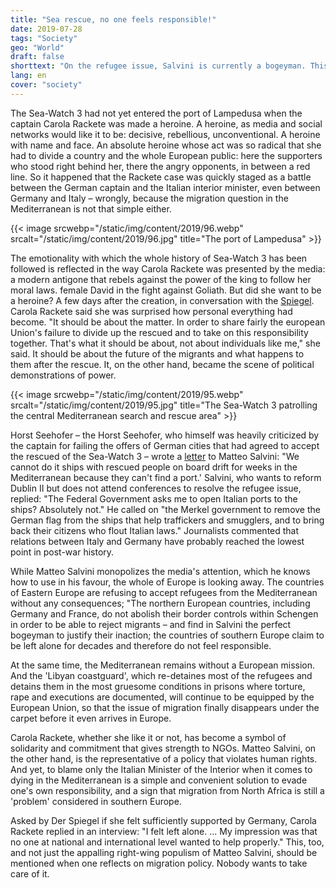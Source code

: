 ```yaml
---
title: "Sea rescue, no one feels responsible!"
date: 2019-07-28
tags: "Society"
geo: "World"
draft: false
shorttext: "On the refugee issue, Salvini is currently a bogeyman. This is simple and convenient to evade responsibility."
lang: en
cover: "society"
---
```


The Sea-Watch 3 had not yet entered the port of Lampedusa when the captain Carola Rackete was made a heroine. A heroine, as media and social networks would like it to be: decisive, rebellious, unconventional. A heroine with name and face. An absolute heroine whose act was so radical that she had to divide a country and the whole European public: here the supporters who stood right behind her, there the angry opponents, in between a red line. So it happened that the Rackete case was quickly staged as a battle between the German captain and the Italian interior minister, even between Germany and Italy – wrongly, because the migration question in the Mediterranean is not that simple either.

{{< image srcwebp="/static/img/content/2019/96.webp" srcalt="/static/img/content/2019/96.jpg" title="The port of Lampedusa" >}}

The emotionality with which the whole history of Sea-Watch 3 has been followed is reflected in the way Carola Rackete was presented by the media: a modern antigone that rebels against the power of the king to follow her moral laws. female David in the fight against Goliath. But did she want to be a heroine? A few days after the creation, in conversation with the [Spiegel](https://www.spiegel.de/plus/sea-watch-kapitaenin-carola-rackete-am-ende-waren-wir-nur-noch-verzweifelt-a-00000000-0002-0001-0000-000164759115 "Am Ende waren wir nur noch verzweifelt"). Carola Rackete said she was surprised how personal everything had become. "It should be about the matter. In order to share fairly the european Union's failure to divide up the rescued and to take on this responsibility together. That's what it should be about, not about individuals like me," she said. It should be about the future of the migrants and what happens to them after the rescue. It, on the other hand, became the scene of political demonstrations of power.

{{< image srcwebp="/static/img/content/2019/95.webp" srcalt="/static/img/content/2019/95.jpg" title="The Sea-Watch 3 patrolling the central Mediterranean search and rescue area" >}}

Horst Seehofer – the Horst Seehofer, who himself was heavily criticized by the captain for failing the offers of German cities that had agreed to accept the rescued of the Sea-Watch 3 – wrote a [letter](https://www.tagesspiegel.de/politik/streit-um-fluechtlinge-im-mittelmeer-darum-spitzt-sich-die-krise-um-die-seenotrettung-wieder-zu/24534320.html "Darum spitzt sich die Krise um die Seenotrettung wieder zu") to Matteo Salvini: "We cannot do it ships with rescued people on board drift for weeks in the Mediterranean because they can't find a port.' Salvini, who wants to reform Dublin II but does not attend conferences to resolve the refugee issue, replied: "The Federal Government asks me to open Italian ports to the ships? Absolutely not." He called on "the Merkel government to remove the German flag from the ships that help traffickers and smugglers, and to bring back their citizens who flout Italian laws." Journalists commented that relations between Italy and Germany have probably reached the lowest point in post-war history.

While Matteo Salvini monopolizes the media's attention, which he knows how to use in his favour, the whole of Europe is looking away. The countries of Eastern Europe are refusing to accept refugees from the Mediterranean without any consequences; "The northern European countries, including Germany and France, do not abolish their border controls within Schengen in order to be able to reject migrants – and find in Salvini the perfect bogeyman to justify their inaction; the countries of southern Europe claim to be left alone for decades and therefore do not feel responsible.

At the same time, the Mediterranean remains without a European mission. And the 'Libyan coastguard', which re-detaines most of the refugees and detains them in the most gruesome conditions in prisons where torture, rape and executions are documented, will continue to be equipped by the European Union, so that the issue of migration finally disappears under the carpet before it even arrives in Europe.

Carola Rackete, whether she like it or not, has become a symbol of solidarity and commitment that gives strength to NGOs. Matteo Salvini, on the other hand, is the representative of a policy that violates human rights. And yet, to blame only the Italian Minister of the Interior when it comes to dying in the Mediterranean is a simple and convenient solution to evade one's own responsibility, and a sign that migration from North Africa is still a 'problem' considered in southern Europe.

Asked by Der Spiegel if she felt sufficiently supported by Germany, Carola Rackete replied in an interview: "I felt left alone. ... My impression was that no one at national and international level wanted to help properly." This, too, and not just the appalling right-wing populism of Matteo Salvini, should be mentioned when one reflects on migration policy. Nobody wants to take care of it.
